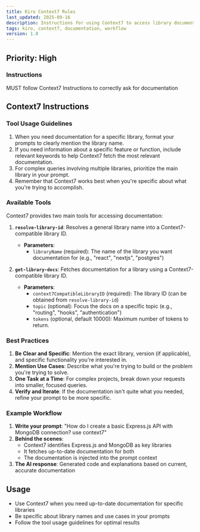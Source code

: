 ```yaml
---
title: Kiro Context7 Rules
last_updated: 2025-09-16
description: Instructions for using Context7 to access library documentation
tags: kiro, context7, documentation, workflow
version: 1.0
---
```


## Priority: High

### Instructions

MUST follow Context7 Instructions to correctly ask for documentation

## Context7 Instructions

### Tool Usage Guidelines

1. When you need documentation for a specific library, format your prompts to clearly mention the library name.
2. If you need information about a specific feature or function, include relevant keywords to help Context7 fetch the most relevant documentation.
3. For complex queries involving multiple libraries, prioritize the main library in your prompt.
4. Remember that Context7 works best when you're specific about what you're trying to accomplish.

### Available Tools

Context7 provides two main tools for accessing documentation:

1. **`resolve-library-id`**: Resolves a general library name into a Context7-compatible library ID.

   - **Parameters**:
     - `libraryName` (required): The name of the library you want documentation for (e.g., "react", "nextjs", "postgres")

2. **`get-library-docs`**: Fetches documentation for a library using a Context7-compatible library ID.
   - **Parameters**:
     - `context7CompatibleLibraryID` (required): The library ID (can be obtained from `resolve-library-id`)
     - `topic` (optional): Focus the docs on a specific topic (e.g., "routing", "hooks", "authentication")
     - `tokens` (optional, default 10000): Maximum number of tokens to return.

### Best Practices

1. **Be Clear and Specific**: Mention the exact library, version (if applicable), and specific functionality you're interested in.
2. **Mention Use Cases**: Describe what you're trying to build or the problem you're trying to solve.
3. **One Task at a Time**: For complex projects, break down your requests into smaller, focused queries.
4. **Verify and Iterate**: If the documentation isn't quite what you needed, refine your prompt to be more specific.

### Example Workflow

1. **Write your prompt**: "How do I create a basic Express.js API with MongoDB connection? use context7"
2. **Behind the scenes**:
   - Context7 identifies Express.js and MongoDB as key libraries
   - It fetches up-to-date documentation for both
   - The documentation is injected into the prompt context
3. **The AI response**: Generated code and explanations based on current, accurate documentation

## Usage

- Use Context7 when you need up-to-date documentation for specific libraries
- Be specific about library names and use cases in your prompts
- Follow the tool usage guidelines for optimal results
